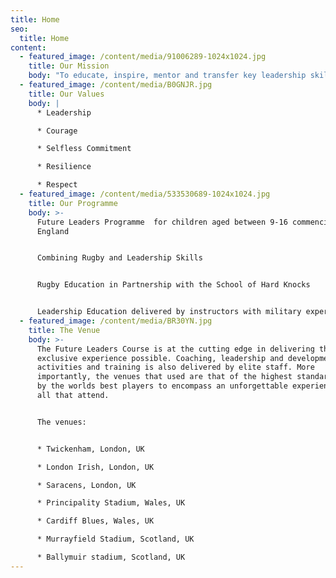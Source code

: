 ```yaml
---
title: Home
seo:
  title: Home
content:
  - featured_image: /content/media/91006289-1024x1024.jpg
    title: Our Mission
    body: "To educate, inspire, mentor and transfer key leadership skills to the next generation.\n\n\rWe aim to:\n* Create a Leadership Programme accessible to all which can be delivered on a global scale\n\n* Create an Alumni of Future Leaders<\n\n* Be financially stable and reinvest profits into rugby and leadership education\n\n* Create the first movement for Centurion Celebration"
  - featured_image: /content/media/B0GNJR.jpg
    title: Our Values
    body: |
      * Leadership

      * Courage

      * Selfless Commitment

      * Resilience

      * Respect
  - featured_image: /content/media/533530689-1024x1024.jpg
    title: Our Programme
    body: >-
      Future Leaders Programme  for children aged between 9-16 commencing in
      England


      Combining Rugby and Leadership Skills


      Rugby Education in Partnership with the School of Hard Knocks


      Leadership Education delivered by instructors with military experience
  - featured_image: /content/media/BR30YN.jpg
    title: The Venue
    body: >-
      The Future Leaders Course is at the cutting edge in delivering the most
      exclusive experience possible. Coaching, leadership and development
      activities and training is also delivered by elite staff. More
      importantly, the venues that used are that of the highest standard, used
      by the worlds best players to encompass an unforgettable experience for
      all that attend.


      The venues:


      * Twickenham, London, UK

      * London Irish, London, UK

      * Saracens, London, UK

      * Principality Stadium, Wales, UK

      * Cardiff Blues, Wales, UK

      * Murrayfield Stadium, Scotland, UK

      * Ballymuir stadium, Scotland, UK
---
```



